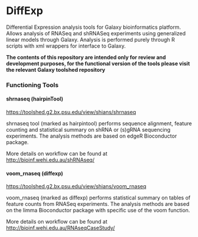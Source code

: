 # DiffExp
Differential Expression analysis tools for Galaxy bioinformatics platform. Allows analysis of RNASeq and shRNASeq experiments using generalized linear models through Galaxy. Analysis is performed purely through R scripts with xml wrappers for interface to Galaxy.

**The contents of this repository are intended only for review and development purposes, for the functional version of the tools please visit the relevant Galaxy toolshed repository**

### Functioning Tools
#### shrnaseq (hairpinTool)
https://toolshed.g2.bx.psu.edu/view/shians/shrnaseq

shrnaseq tool (marked as hairpintool) performs sequence alignment, feature counting and statistical summary on shRNA or (s)gRNA sequencing experiments. The analysis methods are based on edgeR Bioconductor package.

More details on workflow can be found at http://bioinf.wehi.edu.au/shRNAseq/

#### voom_rnaseq (diffexp)
https://toolshed.g2.bx.psu.edu/view/shians/voom_rnaseq

voom_rnaseq (marked as diffexp) performs statistical summary on tables of feature counts from RNASeq experiments. The analysis methods are based on the limma Bioconductor package with specific use of the voom function.

More details on workflow can be found at http://bioinf.wehi.edu.au/RNAseqCaseStudy/
